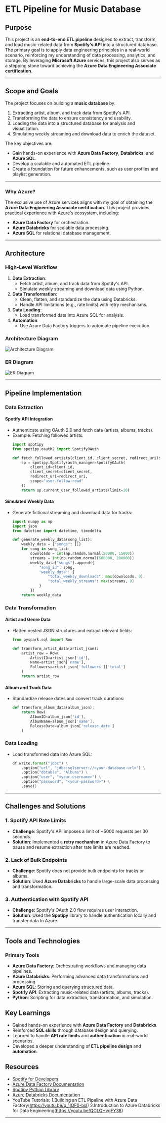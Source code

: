 # ETL Pipeline for Music Database

## **Purpose**
This project is an **end-to-end ETL pipeline** designed to extract, transform, and load music-related data from **Spotify's API** into a structured database. The primary goal is to apply data engineering principles in a real-world scenario, reinforcing my understanding of data processing, analytics, and storage. By leveraging **Microsoft Azure** services, this project also serves as a stepping stone toward achieving the **Azure Data Engineering Associate certification**.

---

## **Scope and Goals**
The project focuses on building a **music database** by:
1. Extracting artist, album, and track data from Spotify's API.
2. Transforming the data to ensure consistency and usability.
3. Loading the data into a structured database for analysis and visualization.
4. Simulating weekly streaming and download data to enrich the dataset.

The key objectives are:
- Gain hands-on experience with **Azure Data Factory**, **Databricks**, and **Azure SQL**.
- Develop a scalable and automated ETL pipeline.
- Create a foundation for future enhancements, such as user profiles and playlist generation.

---
### **Why Azure?**
The exclusive use of Azure services aligns with my goal of obtaining the **Azure Data Engineering Associate certification**. This project provides practical experience with Azure's ecosystem, including:
- **Azure Data Factory** for orchestration.
- **Azure Databricks** for scalable data processing.
- **Azure SQL** for relational database management.

---

## **Architecture**
### **High-Level Workflow**
1. **Data Extraction**:
   - Fetch artist, album, and track data from Spotify's API.
   - Simulate weekly streaming and download data using Python.
2. **Data Transformation**:
   - Clean, flatten, and standardize the data using Databricks.
   - Handle API limitations (e.g., rate limits) with retry mechanisms.
3. **Data Loading**:
   - Load transformed data into Azure SQL for analysis.
4. **Automation**:
   - Use Azure Data Factory triggers to automate pipeline execution.

### **Architecture Diagram**
![Architecture Diagram](path_to_architecture_diagram.png)

### **ER Diagram**
![ER Diagram](path_to_er_diagram.png)

---

## **Pipeline Implementation**
### **Data Extraction**
#### **Spotify API Integration**
- Authenticate using OAuth 2.0 and fetch data (artists, albums, tracks).
- Example: Fetching followed artists:
  ```python
  import spotipy
  from spotipy.oauth2 import SpotifyOAuth

  def fetch_followed_artists(client_id, client_secret, redirect_uri):
      sp = spotipy.Spotify(auth_manager=SpotifyOAuth(
          client_id=client_id,
          client_secret=client_secret,
          redirect_uri=redirect_uri,
          scope="user-follow-read"
      ))
      return sp.current_user_followed_artists(limit=20)
  ```

#### **Simulated Weekly Data**
- Generate fictional streaming and download data for tracks:
  ```python
  import numpy as np
  import json
  from datetime import datetime, timedelta

  def generate_weekly_data(song_list):
      weekly_data = {"songs": []}
      for song in song_list:
          downloads = int(np.random.normal(50000, 15000))
          streams = int(np.random.normal(600000, 200000))
          weekly_data["songs"].append({
              "song_id": song,
              "weekly_data": {
                  "total_weekly_downloads": max(downloads, 0),
                  "total_weekly_streams": max(streams, 0)
              }
          })
      return weekly_data
  ```

### **Data Transformation**
#### **Artist and Genre Data**
- Flatten nested JSON structures and extract relevant fields:
  ```python
  from pyspark.sql import Row

  def transform_artist_data(artist_json):
      artist_row = Row(
          ArtistID=artist_json['id'],
          Name=artist_json['name'],
          Followers=artist_json['followers']['total']
      )
      return artist_row
  ```

#### **Album and Track Data**
- Standardize release dates and convert track durations:
  ```python
  def transform_album_data(album_json):
      return Row(
          AlbumID=album_json['id'],
          AlbumName=album_json['name'],
          ReleaseDate=album_json['release_date']
      )
  ```

### **Data Loading**
- Load transformed data into Azure SQL:
  ```python
  df.write.format("jdbc") \
      .option("url", "jdbc:sqlserver://<your-database-url>") \
      .option("dbtable", "Albums") \
      .option("user", "<your-username>") \
      .option("password", "<your-password>") \
      .save()
  ```

---

## **Challenges and Solutions**
### **1. Spotify API Rate Limits**
- **Challenge**: Spotify's API imposes a limit of ~5000 requests per 30 seconds.
- **Solution**: Implemented a **retry mechanism** in Azure Data Factory to pause and resume extraction after rate limits are reached.

### **2. Lack of Bulk Endpoints**
- **Challenge**: Spotify does not provide bulk endpoints for tracks or albums.
- **Solution**: Used **Azure Databricks** to handle large-scale data processing and transformation.

### **3. Authentication with Spotify API**
- **Challenge**: Spotify's OAuth 2.0 flow requires user interaction.
- **Solution**: Used the **Spotipy** library to handle authentication locally and transfer data to Azure.

---
## **Tools and Technologies**
### **Primary Tools**
- **Azure Data Factory**: Orchestrating workflows and managing data pipelines.
- **Azure Databricks**: Performing advanced data transformations and processing.
- **Azure SQL**: Storing and querying structured data.
- **Spotify API**: Extracting music-related data (artists, albums, tracks).
- **Python**: Scripting for data extraction, transformation, and simulation.

## **Key Learnings**
- Gained hands-on experience with **Azure Data Factory** and **Databricks**.
- Reinforced **SQL skills** through database design and querying.
- Learned to handle **API rate limits** and **authentication** in real-world scenarios.
- Developed a deeper understanding of **ETL pipeline design** and **automation**.


## **Resources**
- [Spotify for Developers](https://developer.spotify.com/)
- [Azure Data Factory Documentation](https://learn.microsoft.com/en-us/azure/data-factory/)
- [Spotipy Python Library](https://spotipy.readthedocs.io/)
- [Azure Databricks Documentation](https://learn.microsoft.com/en-us/azure/databricks/)
- YouTube Tutorials: 1.Building an ETL Pipeline with Azure Data Factory(https://youtu.be/q_1IQF0-bsI)
                     2.Introduction to Azure Databricks for Data Engineering(https://youtu.be/QOLQHvgFY38)

---
